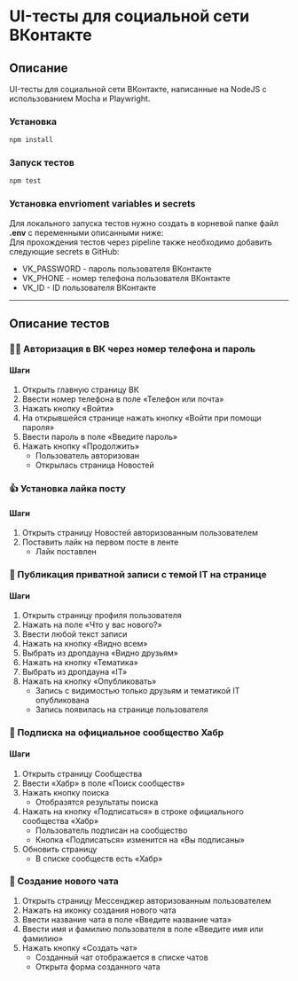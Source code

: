 # UI-тесты для социальной сети ВКонтакте
## Описание
UI-тесты для социальной сети ВКонтакте, написанные на NodeJS с использованием Mocha и Playwright.
### Установка
```bash
npm install
```

### Запуск тестов
```bash
npm test
```

### Установка envrioment variables и secrets
Для локального запуска тестов нужно создать в корневой папке файл **.env** с переменными описанными ниже:
<br>
Для прохождения тестов через pipeline также необходимо добавить следующие secrets в GitHub:
- VK_PASSWORD - пароль пользователя ВКонтакте
- VK_PHONE - номер телефона пользователя ВКонтакте
- VK_ID - ID пользователя ВКонтакте
____

## Описание тестов
### 👩‍💻 Авторизация в ВК через номер телефона и пароль
#### Шаги
1. Открыть главную страницу ВК
2. Ввести номер телефона в поле «Телефон или почта»
3. Нажать кнопку «Войти»
4. На открывшейся странице нажать кнопку «Войти при помощи пароля»
5. Ввести пароль в поле «Введите пароль»
6. Нажать кнопку «Продолжить»
   - Пользователь авторизован
   - Открылась страница Новостей
### 👍 Установка лайка посту
#### Шаги
1. Открыть страницу Новостей авторизованным пользователем
2. Поставить лайк на первом посте в ленте
   - Лайк поставлен
### 📜 Публикация приватной записи с темой IT на странице
#### Шаги
1. Открыть страницу профиля пользователя
2. Нажать на поле «Что у вас нового?»
3. Ввести любой текст записи
4. Нажать на кнопку «Видно всем»
5. Выбрать из дропдауна «Видно друзьям»
6. Нажать на кнопку «Тематика»
7. Выбрать из дропдауна «IT»
8. Нажать на кнопку «Опубликовать»
   - Запись с видимостью только друзьям и тематикой IT опубликована
   - Запись появилась на странице пользователя
### 📢 Подписка на официальное сообщество Хабр
#### Шаги
1. Открыть страницу Сообщества
2. Ввести «Хабр» в поле «Поиск сообществ»
3. Нажать кнопку поиска
   - Отобразятся результаты поиска
4. Нажать на кнопку «Подписаться» в строке официального сообщества «Хабр»
   - Пользователь подписан на сообщество
   - Кнопка «Подписаться» изменится на «Вы подписаны»
5. Обновить страницу
   - В списке сообществ есть «Хабр»
### 💬️ Создание нового чата
1. Открыть страницу Мессенджер авторизованным пользователем
2. Нажать на иконку создания нового чата
3. Ввести название чата в поле «Введите название чата»
4. Ввести имя и фамилию пользователя в поле «Введите имя или фамилию»
5. Нажать кнопку «Создать чат»
   - Созданный чат отображается в списке чатов
   - Открыта форма созданного чата
